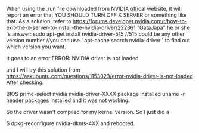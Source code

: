 When using the .run file downloaded from NVIDIA offical website, it will report an error that YOU SHOULD TURN OFF X SERVER or something like that.
As a solution, refer to https://forums.developer.nvidia.com/t/how-to-exit-the-x-server-to-install-the-nvidia-driver/222361
"GataJapa" he or she 's answer:
sudo apt-get install nvidia-driver-515
//515 could be any other version number
//you can use ' apt-cache search nvidia-driver ' to find out which version you want.

It goes to an error
ERROR: NVIDIA driver is not loaded

and I will try this solution from https://askubuntu.com/questions/1153023/error-nvidia-driver-is-not-loaded
After checking:

BIOS
prime-select nvidia
nvidia-driver-XXXX package installed
uname -r header packages installed
and it was not working.

So the driver wasn't compiled for my kernel version. So I just did a

$ dpkg-reconfigure nvidia-dkms-4XX
and rebooted.
